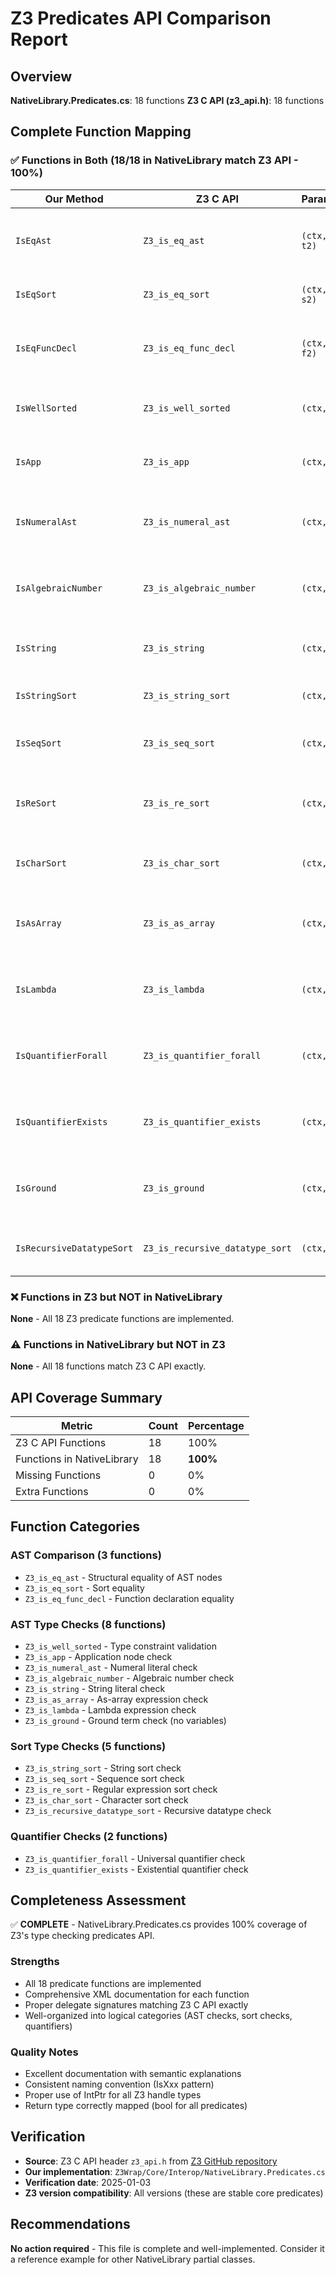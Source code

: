 # Z3 Predicates API Comparison Report

## Overview
**NativeLibrary.Predicates.cs**: 18 functions
**Z3 C API (z3_api.h)**: 18 functions

## Complete Function Mapping

### ✅ Functions in Both (18/18 in NativeLibrary match Z3 API - 100%)

| Our Method | Z3 C API | Parameters | Purpose |
|------------|----------|------------|---------|
| `IsEqAst` | `Z3_is_eq_ast` | `(ctx, t1, t2)` | Checks if two AST nodes are structurally equal |
| `IsEqSort` | `Z3_is_eq_sort` | `(ctx, s1, s2)` | Checks if two sorts are equal |
| `IsEqFuncDecl` | `Z3_is_eq_func_decl` | `(ctx, f1, f2)` | Checks if two function declarations are equal |
| `IsWellSorted` | `Z3_is_well_sorted` | `(ctx, t)` | Checks if an AST node is well-sorted |
| `IsApp` | `Z3_is_app` | `(ctx, a)` | Checks if an AST node is an application |
| `IsNumeralAst` | `Z3_is_numeral_ast` | `(ctx, a)` | Checks if an AST node is a numeral literal |
| `IsAlgebraicNumber` | `Z3_is_algebraic_number` | `(ctx, a)` | Checks if an AST node is an algebraic number |
| `IsString` | `Z3_is_string` | `(ctx, s)` | Checks if an AST node is a string literal |
| `IsStringSort` | `Z3_is_string_sort` | `(ctx, s)` | Checks if a sort is a string sort |
| `IsSeqSort` | `Z3_is_seq_sort` | `(ctx, s)` | Checks if a sort is a sequence sort |
| `IsReSort` | `Z3_is_re_sort` | `(ctx, s)` | Checks if a sort is a regular expression sort |
| `IsCharSort` | `Z3_is_char_sort` | `(ctx, s)` | Checks if a sort is a character sort |
| `IsAsArray` | `Z3_is_as_array` | `(ctx, a)` | Checks if an AST node is an as-array expression |
| `IsLambda` | `Z3_is_lambda` | `(ctx, a)` | Checks if an AST node is a lambda expression |
| `IsQuantifierForall` | `Z3_is_quantifier_forall` | `(ctx, a)` | Checks if an AST node is a universal quantifier |
| `IsQuantifierExists` | `Z3_is_quantifier_exists` | `(ctx, a)` | Checks if an AST node is an existential quantifier |
| `IsGround` | `Z3_is_ground` | `(ctx, a)` | Checks if an AST node is ground (no variables) |
| `IsRecursiveDatatypeSort` | `Z3_is_recursive_datatype_sort` | `(ctx, s)` | Checks if a sort is a recursive datatype |

### ❌ Functions in Z3 but NOT in NativeLibrary

**None** - All 18 Z3 predicate functions are implemented.

### ⚠️ Functions in NativeLibrary but NOT in Z3

**None** - All 18 functions match Z3 C API exactly.

## API Coverage Summary

| Metric | Count | Percentage |
|--------|-------|------------|
| Z3 C API Functions | 18 | 100% |
| Functions in NativeLibrary | 18 | **100%** |
| Missing Functions | 0 | 0% |
| Extra Functions | 0 | 0% |

## Function Categories

### AST Comparison (3 functions)
- `Z3_is_eq_ast` - Structural equality of AST nodes
- `Z3_is_eq_sort` - Sort equality
- `Z3_is_eq_func_decl` - Function declaration equality

### AST Type Checks (8 functions)
- `Z3_is_well_sorted` - Type constraint validation
- `Z3_is_app` - Application node check
- `Z3_is_numeral_ast` - Numeral literal check
- `Z3_is_algebraic_number` - Algebraic number check
- `Z3_is_string` - String literal check
- `Z3_is_as_array` - As-array expression check
- `Z3_is_lambda` - Lambda expression check
- `Z3_is_ground` - Ground term check (no variables)

### Sort Type Checks (5 functions)
- `Z3_is_string_sort` - String sort check
- `Z3_is_seq_sort` - Sequence sort check
- `Z3_is_re_sort` - Regular expression sort check
- `Z3_is_char_sort` - Character sort check
- `Z3_is_recursive_datatype_sort` - Recursive datatype check

### Quantifier Checks (2 functions)
- `Z3_is_quantifier_forall` - Universal quantifier check
- `Z3_is_quantifier_exists` - Existential quantifier check

## Completeness Assessment

✅ **COMPLETE** - NativeLibrary.Predicates.cs provides 100% coverage of Z3's type checking predicates API.

### Strengths
- All 18 predicate functions are implemented
- Comprehensive XML documentation for each function
- Proper delegate signatures matching Z3 C API exactly
- Well-organized into logical categories (AST checks, sort checks, quantifiers)

### Quality Notes
- Excellent documentation with semantic explanations
- Consistent naming convention (IsXxx pattern)
- Proper use of IntPtr for all Z3 handle types
- Return type correctly mapped (bool for all predicates)

## Verification

- **Source**: Z3 C API header `z3_api.h` from [Z3 GitHub repository](https://github.com/Z3Prover/z3/blob/master/src/api/z3_api.h)
- **Our implementation**: `Z3Wrap/Core/Interop/NativeLibrary.Predicates.cs`
- **Verification date**: 2025-01-03
- **Z3 version compatibility**: All versions (these are stable core predicates)

## Recommendations

**No action required** - This file is complete and well-implemented. Consider it a reference example for other NativeLibrary partial classes.
